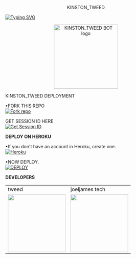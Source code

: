 <p align="center">
 KINSTON_TWEED
</p>

<a href="https://git.io/typing-svg"><img src="https://readme-typing-svg.demolab.com?font=Black+Ops+One&size=50&pause=1000&color=DAA520&center=true&width=910&height=100&lines= THIS IS +KINSTON_TWEED-MDbot;MULTI+DEVICE+WHATSAPP+BOT" alt="Typing SVG" /></a>
  </p>

<p align="center">
  <a href="https://github.com/joeljamestech2">
    <img alt="KINSTON_TWEED BOT logo" height="200" src="https://telegra.ph/file/52df3aa2b366e5743caae.jpg">
  </a>
</p>

<p align="center">



 KINSTON_TWEED DEPLOYMENT

 

•FORK THIS REPO
 <br>
 <a href='https://github.com/joeljamestech/KINSTON_TWEED/fork' target="_blank"><img alt='Fork repo' src='https://img.shields.io/badge/Fork-black?style=for-the-badge&logo=git&logoColor=white'/></a>

 GET SESSION ID HERE
 <br>
 <a href='https://cod3uchiha1-bfca01cac304.herokuapp.com/' target="_blank"><img alt='Get Session ID' src='https://img.shields.io/badge/Get session id-blue?style=for-the-badge&logo=opencv&logoColor=white'/></a> 

**DEPLOY ON HEROKU**

•If you don't have an account in Heroku, create one.
   <br>
    <a href='https://signup.heroku.com/' target="_blank"><img alt='Heroku' src='https://img.shields.io/badge/-Create-purple?style=for-the-badge&logo=heroku&logoColor=white'/></a>

•NOW DEPLOY.
    <br>
    <a href='https://dashboard.heroku.com/new?template=https://github.com/Cod3Uchiha/TKM-bot' target="_blank"><img alt='DEPLOY' src='https://img.shields.io/badge/-DEPLOY-purple?style=for-the-badge&logo=heroku&logoColor=white'/></a>


**DEVELOPERS**

<table>
  <tr>
    <td>tweed</td>
    <td>joeljames tech</td>
  </tr>
  <tr>
    <td><a https://telegra.ph/file/e5105667b8bcc37a0ec9a.jpg"><img src="https://telegra.ph/file/e5105667b8bcc37a0ec9a.jpg" width="180"</td>
    <td><a href="https://github.com/joeljamestech"><img src="https://telegra.ph/file/7a5b94ba64048a83725d2.jpg" width="180"</td>
  </tr>
</table>

